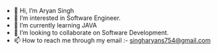 - 👋 Hi, I’m Aryan Singh
- 👀 I’m interested in Software Engineer.
- 🌱 I’m currently learning JAVA
- 💞️ I’m looking to collaborate on Software Development.
- 📫 How to reach me through my email :- singharyans754@gmail.com

<!---
singharyans754/singharyans754 is a ✨ special ✨ repository because its `README.md` (this file) appears on your GitHub profile.
You can click the Preview link to take a look at your changes.
--->
